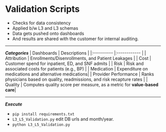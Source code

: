# Validation Scripts

* Checks for data consistency
* Applied b/w L3 and L3 schemas
* Data gets pushed onto dashboards
* And results are shared with the customer for internal auditing.

---

***Categories***
| Dashboards | Descriptions |
|:---------- |:------------ |
| Attribution | Enrollments/Disenrollments, and Patient Leakages |
| Cost | Customer spend for inpatient, ED, and SNF admits |
| Risk | Risk and associated costs for patients (e.g., BP) |
| Medication | Expenditure on medications and alternative medications|
| Provider Performance | Ranks physicians based on quality, readmissions, and risk recapture rates |
| Quality | Computes quality score per measure, as a metric for **value-based care**|

---

***Execute***
* `pip install requirements.txt`
* `L3_L5_Validation.py` edit DB urls and month/year.
* ```python L3_L5_Validation.py```
